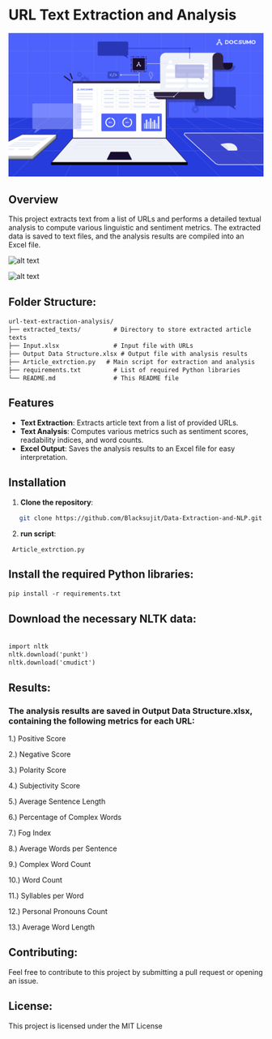 # URL Text Extraction and Analysis

![alt text](image.png)

## Overview

This project extracts text from a list of URLs and performs a detailed textual analysis to compute various linguistic and sentiment metrics. The extracted data is saved to text files, and the analysis results are compiled into an Excel file.

 ![alt text](https://miro.medium.com/v2/resize:fit:2000/1*zTkAXdkJZXKF6gy-QOtBYQ.gif)


 ![alt text](https://optimizeit.ai/images/solutions/process.gif)

## Folder Structure:

```
url-text-extraction-analysis/
├── extracted_texts/         # Directory to store extracted article texts
├── Input.xlsx               # Input file with URLs
├── Output Data Structure.xlsx # Output file with analysis results
├── Article_extrction.py   # Main script for extraction and analysis
├── requirements.txt         # List of required Python libraries
└── README.md                # This README file

```

## Features

- **Text Extraction**: Extracts article text from a list of provided URLs.
- **Text Analysis**: Computes various metrics such as sentiment scores, readability indices, and word counts.
- **Excel Output**: Saves the analysis results to an Excel file for easy interpretation.

## Installation

1. **Clone the repository**:

```bash
   git clone https://github.com/Blacksujit/Data-Extraction-and-NLP.git
```

2. **run script**: 

```
 Article_extrction.py

```

## Install the required Python libraries:


```
pip install -r requirements.txt

```

## Download the necessary NLTK data:


```

import nltk
nltk.download('punkt')
nltk.download('cmudict')

```

## Results:

### The analysis results are saved in Output Data Structure.xlsx, containing the following metrics for each URL:

1.) Positive Score

2.) Negative Score

3.) Polarity Score

4.) Subjectivity Score

5.) Average Sentence Length

6.) Percentage of Complex Words

7.) Fog Index

8.) Average Words per Sentence

9.) Complex Word Count

10.) Word Count

11.) Syllables per Word

12.) Personal Pronouns Count

13.) Average Word Length


## Contributing:


Feel free to contribute to this project by submitting a pull request or opening an issue.

## License:


This project is licensed under the MIT License

